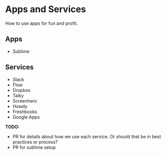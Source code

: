 # Apps and Services
How to use apps for fun and profit.

## Apps
* Sublime

## Services
* Slack
* Flow
* Dropbox
* Talky
* Screenhero
* Howdy
* Freshbooks
* Google Apps

**TODO:**
* PR for details about how we use each service. Or should that be in best practices or process?
* PR for sublime setup